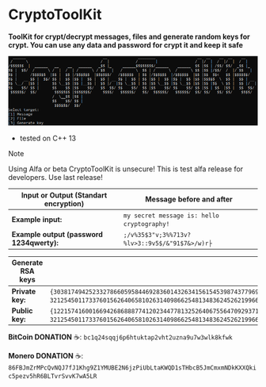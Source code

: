 # CryptoToolKit
**ToolKit for crypt/decrypt messages, files and generate random keys for crypt. You can use any data and password for crypt it and keep it safe**

![alt text](img/image.png)

* tested on C++ 13

> [!NOTE]
> Using Alfa or beta CryptoToolKit is unsecure! This is test alfa release for developers. Use last release!

|Input or Output (Standart encryption)      |                            Message before and after|
|-------------------------------------------|----------------------------------------------------|
| **Example input:**                        | ```my secret message is: hello cryptography!```    |
| **Example output (password 1234qwerty):** | ```;/v%35$3"v;3%%713v?%lv>3::9v5$/&"91$7&>/w)r├``` |


|Generate RSA keys                          | Result|
|-------------------------------------------|-------|
| **Private key:**                          |```{303817494252332786605958446928360143263415615453987437796948549614924636534132186698108457572456816036325702263670019214928177344484909520327, 3212545011733760156264065810263140986625481348362452621996670706223272042568006589066956967713409393797437604790853547201368262931431886047079}```|
| **Public key:**                           |```{122157416001669426868887741202344778132526406755647092937106617161989383467139535241943, 3212545011733760156264065810263140986625481348362452621996670706223272042568006589066956967713409393797437604790853547201368262931431886047079}```|


**BitCoin DONATION** ☕️: ```bc1q24sqqj6p6htuktap2vht2uzna9u7w3wlk8kfwk```

**Monero DONATION** ☕️: ```86FBJmZrMPcQvNQJ7fJ1Khg9Z1YMUBE2N6jzPiUbLtaKWQD1sTHbcB5JmCmxmNDkKXXQkic5pezv5hR6BLTvrSvvK7wA5LR```
